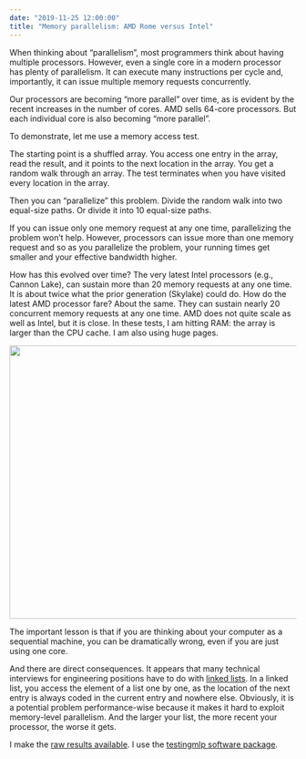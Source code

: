 ```yaml
---
date: "2019-11-25 12:00:00"
title: "Memory parallelism: AMD Rome versus Intel"
---
```




When thinking about &ldquo;parallelism&rdquo;, most programmers think about having multiple processors. However, even a single core in a modern processor has plenty of parallelism. It can execute many instructions per cycle and, importantly, it can issue multiple memory requests concurrently.

Our processors are becoming &ldquo;more parallel&rdquo; over time, as is evident by the recent increases in the number of cores. AMD sells 64-core processors. But each individual core is also becoming &ldquo;more parallel&rdquo;.

To demonstrate, let me use a memory access test.

The starting point is a shuffled array. You access one entry in the array, read the result, and it points to the next location in the array. You get a random walk through an array. The test terminates when you have visited every location in the array.

Then you can &ldquo;parallelize&rdquo; this problem. Divide the random walk into two equal-size paths. Or divide it into 10 equal-size paths.

If you can issue only one memory request at any one time, parallelizing the problem won&rsquo;t help. However, processors can issue more than one memory request and so as you parallelize the problem, your running times get smaller and your effective bandwidth higher.

How has this evolved over time? The very latest Intel processors (e.g., Cannon Lake), can sustain more than 20 memory requests at any one time. It is about twice what the prior generation (Skylake) could do. How do the latest AMD processor fare? About the same. They can sustain nearly 20 concurrent memory requests at any one time. AMD does not quite scale as well as Intel, but it is close. In these tests, I am hitting RAM: the array is larger than the CPU cache. I am also using huge pages.

<a href="https://lemire.me/blog/wp-content/uploads/2019/11/results.png"><img fetchpriority="high" decoding="async" class="alignnone size-full wp-image-18009" src="https://lemire.me/blog/wp-content/uploads/2019/11/results.png" alt width="640" height="480" srcset="https://lemire.me/blog/wp-content/uploads/2019/11/results.png 640w, https://lemire.me/blog/wp-content/uploads/2019/11/results-300x225.png 300w" sizes="(max-width: 640px) 100vw, 640px" /></a>

The important lesson is that if you are thinking about your computer as a sequential machine, you can be dramatically wrong, even if you are just using one core.

And there are direct consequences. It appears that many technical interviews for engineering positions have to do with [linked lists](https://en.wikipedia.org/wiki/Linked_list). In a linked list, you access the element of a list one by one, as the location of the next entry is always coded in the current entry and nowhere else. Obviously, it is a potential problem performance-wise because it makes it hard to exploit memory-level parallelism. And the larger your list, the more recent your processor, the worse it gets.

I make the [raw results available](https://github.com/lemire/Code-used-on-Daniel-Lemire-s-blog/tree/master/2019/11/25). I use the [testingmlp software package](https://github.com/lemire/testingmlp).

